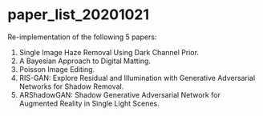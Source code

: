 # paper_list_20201021
Re-implementation of the following 5 papers:  
1) Single Image Haze Removal Using Dark Channel Prior.   
2) A Bayesian Approach to Digital Matting.   
3) Poisson Image Editing.    
4) RIS-GAN: Explore Residual and Illumination with Generative Adversarial Networks for Shadow Removal.    
5) ARShadowGAN: Shadow Generative Adversarial Network for Augmented Reality in Single Light Scenes.    
